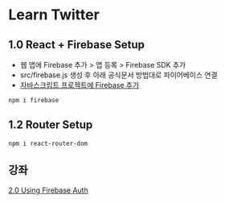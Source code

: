 # Learn Twitter

## 1.0 React + Firebase Setup

- 웹 앱에 Firebase 추가 > 앱 등록 > Firebase SDK 추가
- src/firebase.js 생성 후 아래 공식문서 방법대로 파이어베이스 연결
- [자바스크립트 프로젝트에 Firebase 추가](https://firebase.google.com/docs/web/setup?authuser=0#add-sdks-initialize)

```command
npm i firebase
```

## 1.2 Router Setup

```command
npm i react-router-dom
```

## 강좌

[2.0 Using Firebase Auth](https://nomadcoders.co/nwitter/lectures/1911)
